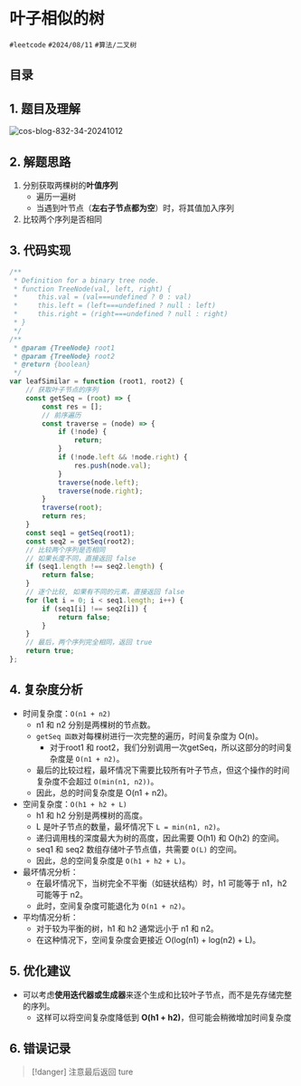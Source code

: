 
# 叶子相似的树


`#leetcode`   `#2024/08/11`  `#算法/二叉树` 


## 目录
<!-- toc -->
 ## 1. 题目及理解 

![cos-blog-832-34-20241012](https://blog-1310531898.cos.ap-beijing.myqcloud.com/832-34-20241012/Pasted%20image%2020240811164506.png)

## 2. 解题思路

1. 分别获取两棵树的**叶值序列**
	- 遍历一遍树
	- 当遇到叶节点（**左右子节点都为空**）时，将其值加入序列
2. 比较两个序列是否相同

## 3. 代码实现

```javascript
/**
 * Definition for a binary tree node.
 * function TreeNode(val, left, right) {
 *     this.val = (val===undefined ? 0 : val)
 *     this.left = (left===undefined ? null : left)
 *     this.right = (right===undefined ? null : right)
 * }
 */
/**
 * @param {TreeNode} root1
 * @param {TreeNode} root2
 * @return {boolean}
 */
var leafSimilar = function (root1, root2) {
    // 获取叶子节点的序列
    const getSeq = (root) => {
        const res = [];
        // 前序遍历
        const traverse = (node) => {
            if (!node) {
                return;
            }
            if (!node.left && !node.right) {
                res.push(node.val);
            }
            traverse(node.left);
            traverse(node.right);
        }
        traverse(root);
        return res;
    }
    const seq1 = getSeq(root1);
    const seq2 = getSeq(root2);
    // 比较两个序列是否相同
    // 如果长度不同，直接返回 false
    if (seq1.length !== seq2.length) {
        return false;
    }
    // 逐个比较, 如果有不同的元素，直接返回 false
    for (let i = 0; i < seq1.length; i++) {
        if (seq1[i] !== seq2[i]) {
            return false;
        }
    }
    // 最后，两个序列完全相同，返回 true
    return true;
};
```

## 4. 复杂度分析

- 时间复杂度：`O(n1 + n2)`
	- n1 和 n2 分别是两棵树的节点数。
	- `getSeq 函数`对每棵树进行一次完整的遍历，时间复杂度为 O(n)。
		- 对于root1 和 root2，我们分别调用一次getSeq，所以这部分的时间复杂度是 `O(n1 + n2)`。
	- 最后的比较过程，最坏情况下需要比较所有叶子节点，但这个操作的时间复杂度不会超过 `O(min(n1, n2))`。
	- 因此，总的时间复杂度是 O(n1 + n2)。
- 空间复杂度：`O(h1 + h2 + L)`
	-  h1 和 h2 分别是两棵树的高度。
	- L 是叶子节点的数量，最坏情况下 `L = min(n1, n2)`。
	- 递归调用栈的深度最大为树的高度，因此需要 O(h1) 和 O(h2) 的空间。
	- seq1 和 seq2 数组存储叶子节点值，共需要 `O(L)` 的空间。
	- 因此，总的空间复杂度是 `O(h1 + h2 + L)`。
- 最坏情况分析：
	- 在最坏情况下，当树完全不平衡（如链状结构）时，h1 可能等于 n1，h2 可能等于 n2。
	- 此时，空间复杂度可能退化为 `O(n1 + n2)`。
- 平均情况分析：
	- 对于较为平衡的树，h1 和 h2 通常远小于 n1 和 n2。
	- 在这种情况下，空间复杂度会更接近 O(log(n1) + log(n2) + L)。

## 5. 优化建议

- 可以考虑**使用迭代器或生成器**来逐个生成和比较叶子节点，而不是先存储完整的序列。
	- 这样可以将空间复杂度降低到 **O(h1 + h2)**，但可能会稍微增加时间复杂度

## 6. 错误记录

> [!danger]
> 注意最后返回 ture

